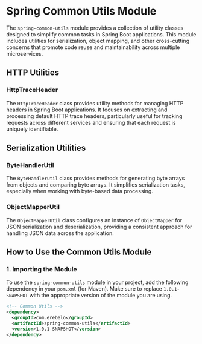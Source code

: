 # Spring Common Utils Module

The `spring-common-utils` module provides a collection of utility classes designed to simplify common tasks in Spring Boot applications. This module includes utilities for serialization, object mapping, and other cross-cutting concerns that promote code reuse and maintainability across multiple microservices.

## HTTP Utilities

### HttpTraceHeader
The `HttpTraceHeader` class provides utility methods for managing HTTP headers in Spring Boot applications. It focuses on extracting and processing default HTTP trace headers, particularly useful for tracking requests across different services and ensuring that each request is uniquely identifiable.

## Serialization Utilities

### ByteHandlerUtil
The `ByteHandlerUtil` class provides methods for generating byte arrays from objects and comparing byte arrays. It simplifies serialization tasks, especially when working with byte-based data processing.

### ObjectMapperUtil
The `ObjectMapperUtil` class configures an instance of `ObjectMapper` for JSON serialization and deserialization, providing a consistent approach for handling JSON data across the application.

## How to Use the Common Utils Module

### 1. Importing the Module
To use the `spring-common-utils` module in your project, add the following dependency in your `pom.xml` (for Maven). Make sure to replace `1.0.1-SNAPSHOT` with the appropriate version of the module you are using.

```xml
<!-- Common Utils -->
<dependency>
  <groupId>com.erebelo</groupId>
  <artifactId>spring-common-utils</artifactId>
  <version>1.0.1-SNAPSHOT</version>
</dependency>
```